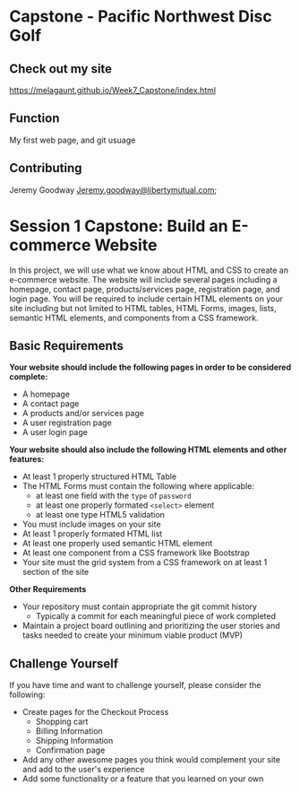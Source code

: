 # Capstone - Pacific Northwest Disc Golf

## Check out my site
https://melagaunt.github.io/Week7_Capstone/index.html

## Function
My first web page, and git usuage
## Contributing
Jeremy Goodway
Jeremy.goodway@libertymutual.com;


# Session 1 Capstone: Build an E-commerce Website 
In this project, we will use what we know about HTML and CSS to create an e-commerce website. The website will include several pages including a homepage, contact page, products/services page, registration page, and login page. You will be required to include certain HTML elements on your site including but not limited to HTML tables, HTML Forms, images, lists, semantic HTML elements, and components from a CSS framework.

## Basic Requirements
**Your website should include the following pages in order to be considered complete:**
 
 - A homepage
 - A contact page
 - A products and/or services page
 - A user registration page
 - A user login page
 
 **Your website should also include the following HTML elements and other features:**

 - At least 1 properly structured HTML Table
 - The HTML Forms must contain the following where applicable:
    - at least one field with the `type` of `password`
    - at least one properly formated `<select>` element
    - at least one type HTML5 validation 
 - You must include images on your site
 - At least 1 properly formated HTML list
 - At least one properly used semantic HTML element
 - At least one component from a CSS framework like Bootstrap
 - Your site must the grid system from a CSS framework on at least 1 section of the site

**Other Requirements**

- Your repository must contain appropriate the git commit history
    - Typically a commit for each meaningful piece of work completed
- Maintain a project board outlining and prioritizing the user stories and tasks needed to create your minimum viable product (MVP)

## Challenge Yourself
If you have time and want to challenge yourself, please consider the following:

- Create pages for the Checkout Process
    - Shopping cart
    - Billing Information
    - Shipping Information
    - Confirmation page
- Add any other awesome pages you think would complement your site and add to the user's experience
- Add some functionality or a feature that you learned on your own